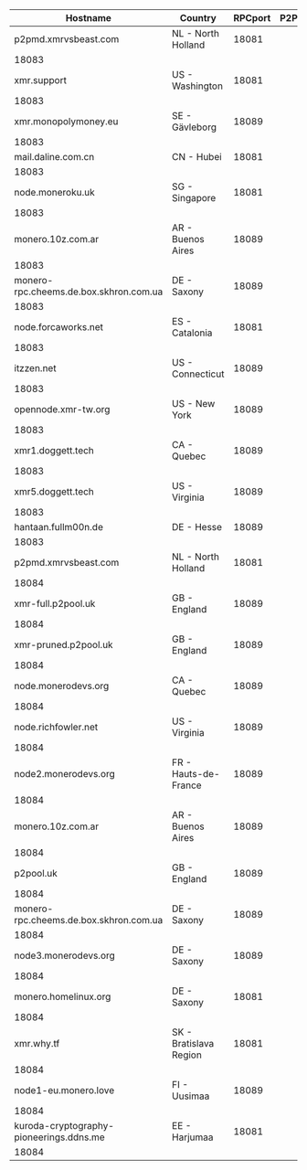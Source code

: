 Hostname | Country | RPCport | P2Pport
--- | --- | --- | ---
p2pmd.xmrvsbeast.com | NL - North Holland | 18081
 | 18083
xmr.support | US - Washington | 18081
 | 18083
xmr.monopolymoney.eu | SE - Gävleborg | 18089
 | 18083
mail.daline.com.cn | CN - Hubei | 18081
 | 18083
node.moneroku.uk | SG - Singapore | 18081
 | 18083
monero.10z.com.ar | AR - Buenos Aires | 18089
 | 18083
monero-rpc.cheems.de.box.skhron.com.ua | DE - Saxony | 18089
 | 18083
node.forcaworks.net | ES - Catalonia | 18081
 | 18083
itzzen.net | US - Connecticut | 18089
 | 18083
opennode.xmr-tw.org | US - New York | 18089
 | 18083
xmr1.doggett.tech | CA - Quebec | 18089
 | 18083
xmr5.doggett.tech | US - Virginia | 18089
 | 18083
hantaan.fullm00n.de | DE - Hesse | 18089
 | 18083
p2pmd.xmrvsbeast.com | NL - North Holland | 18081
 | 18084
xmr-full.p2pool.uk | GB - England | 18089
 | 18084
xmr-pruned.p2pool.uk | GB - England | 18089
 | 18084
node.monerodevs.org | CA - Quebec | 18089
 | 18084
node.richfowler.net | US - Virginia | 18089
 | 18084
node2.monerodevs.org | FR - Hauts-de-France | 18089
 | 18084
monero.10z.com.ar | AR - Buenos Aires | 18089
 | 18084
p2pool.uk | GB - England | 18089
 | 18084
monero-rpc.cheems.de.box.skhron.com.ua | DE - Saxony | 18089
 | 18084
node3.monerodevs.org | DE - Saxony | 18089
 | 18084
monero.homelinux.org | DE - Saxony | 18081
 | 18084
xmr.why.tf | SK - Bratislava Region | 18081
 | 18084
node1-eu.monero.love | FI - Uusimaa | 18089
 | 18084
kuroda-cryptography-pioneerings.ddns.me | EE - Harjumaa | 18081
 | 18084
